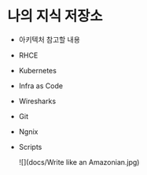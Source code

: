 # 나의 지식 저장소

- 아키텍처 참고할 내용
- RHCE
- Kubernetes
- Infra as Code
- Wiresharks
- Git
- Ngnix
- Scripts


  ![](docs/Write like an Amazonian.jpg)
